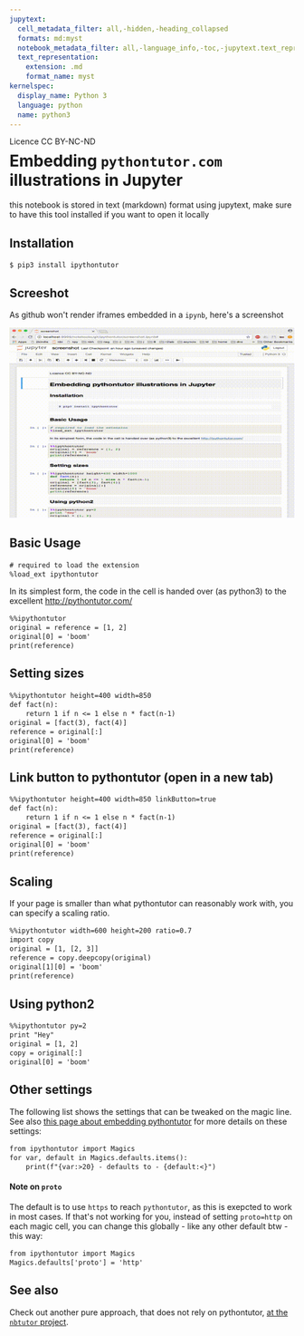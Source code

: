 ```yaml
---
jupytext:
  cell_metadata_filter: all,-hidden,-heading_collapsed
  formats: md:myst
  notebook_metadata_filter: all,-language_info,-toc,-jupytext.text_representation.jupytext_version,-jupytext.text_representation.format_version
  text_representation:
    extension: .md
    format_name: myst
kernelspec:
  display_name: Python 3
  language: python
  name: python3
---
```


<span style="float:left;">Licence CC BY-NC-ND</span>

# Embedding `pythontutor.com` illustrations in Jupyter  

this notebook is stored in text (markdown) format using jupytext,
make sure to have this tool installed if you want to open it locally

## Installation

```
$ pip3 install ipythontutor
```

## Screeshot

As github won't render iframes embedded in a `ipynb`, here's a screenshot

![](screenshot.gif)

## Basic Usage

```{code-cell} ipython3
# required to load the extension
%load_ext ipythontutor
```

In its simplest form, the code in the cell is handed over (as python3) to the excellent http://pythontutor.com/

```{code-cell} ipython3
%%ipythontutor
original = reference = [1, 2]
original[0] = 'boom'
print(reference)
```

## Setting sizes

```{code-cell} ipython3
%%ipythontutor height=400 width=850
def fact(n):
    return 1 if n <= 1 else n * fact(n-1)
original = [fact(3), fact(4)]
reference = original[:]
original[0] = 'boom'
print(reference)
```

## Link button to pythontutor (open in a new tab)

```{code-cell} ipython3
%%ipythontutor height=400 width=850 linkButton=true
def fact(n):
    return 1 if n <= 1 else n * fact(n-1)
original = [fact(3), fact(4)]
reference = original[:]
original[0] = 'boom'
print(reference)
```

## Scaling

If your page is smaller than what pythontutor can reasonably work with, you can specify a scaling ratio.

```{code-cell} ipython3
%%ipythontutor width=600 height=200 ratio=0.7
import copy
original = [1, [2, 3]]
reference = copy.deepcopy(original)
original[1][0] = 'boom'
print(reference)
```

## Using python2

```{code-cell} ipython3
%%ipythontutor py=2
print "Hey"
original = [1, 2]
copy = original[:]
original[0] = 'boom'
```

## Other settings

The following list shows the settings that can be tweaked on the magic line. See also [this page about embedding pythontutor](http://pythontutor.com/pytutor-embed-demo.html) for more details on these settings:

```{code-cell} ipython3
from ipythontutor import Magics
for var, default in Magics.defaults.items():
    print(f"{var:>20} - defaults to - {default:<}")
```

#### Note on `proto`

The default is to use `https` to reach `pythontutor`, as this is exepcted to work in most cases. If that's not working for you, instead of setting `proto=http` on each magic cell, you can change this globally - like any other default btw - this way:

```{code-cell} ipython3
from ipythontutor import Magics
Magics.defaults['proto'] = 'http'
```

## See also

Check out another pure approach, that does not rely on pythontutor, [at the `nbtutor` project](https://github.com/lgpage/nbtutor).
